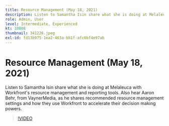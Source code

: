 ```yaml
---
title: Resource Management (May 18, 2021)
description: Listen to Samantha Isin share what she is doing at Melaleuca with Workfront's resource management and reporting tools. Also hear Aaron Behr, from VaynerMedia, … (Descriptions should be between 60 and 160 characters)
role: Admin, User
level: Intermediate, Experienced
kt: 10008
thumbnail: 341226.jpeg
exl-id: fd13b975-1ea2-463a-bb1f-afc6bf4e97ab
---
```

# Resource Management (May 18, 2021)

Listen to Samantha Isin share what she is doing at Melaleuca with Workfront's resource management and reporting tools. Also hear Aaron Behr, from VaynerMedia, as he shares recommended resource management settings and how they use Workfront to accelerate their decision making powers.

>[!VIDEO](https://video.tv.adobe.com/v/341226/?quality=12&learn=on)

